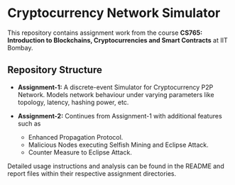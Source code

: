 # Cryptocurrency Network Simulator

This repository contains assignment work from the course **CS765: Introduction to Blockchains, Cryptocurrencies and Smart Contracts** at IIT Bombay.

## Repository Structure
- **Assignment-1:**
  A discrete-event Simulator for Cryptocurrency P2P Network. Models network behaviour under varying parameters like topology, latency, hashing power, etc.

- **Assignment-2:**
  Continues from Assignment-1 with additional features such as
  - Enhanced Propagation Protocol.
  - Malicious Nodes executing Selfish Mining and Eclipse Attack.
  - Counter Measure to Eclipse Attack.


Detailed usage instructions and analysis can be found in the README and report files within their respective assignment directories.